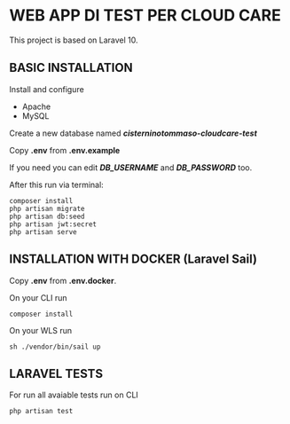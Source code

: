 # WEB APP DI TEST PER CLOUD CARE

This project is based on Laravel 10.

## BASIC INSTALLATION
Install and configure
- Apache
- MySQL

Create a new database named **_cisterninotommaso-cloudcare-test_**

Copy **.env** from **.env.example**

If you need you can edit _**DB_USERNAME**_ and _**DB_PASSWORD**_ too.

After this run via terminal:

    composer install  
    php artisan migrate
    php artisan db:seed
	php artisan jwt:secret 
	php artisan serve  

## INSTALLATION WITH DOCKER (Laravel Sail)
Copy **.env** from **.env.docker**.

On your CLI run

    composer install

On your WLS run
    
    sh ./vendor/bin/sail up

## LARAVEL TESTS
For run all avaiable tests run on CLI
    
    php artisan test
